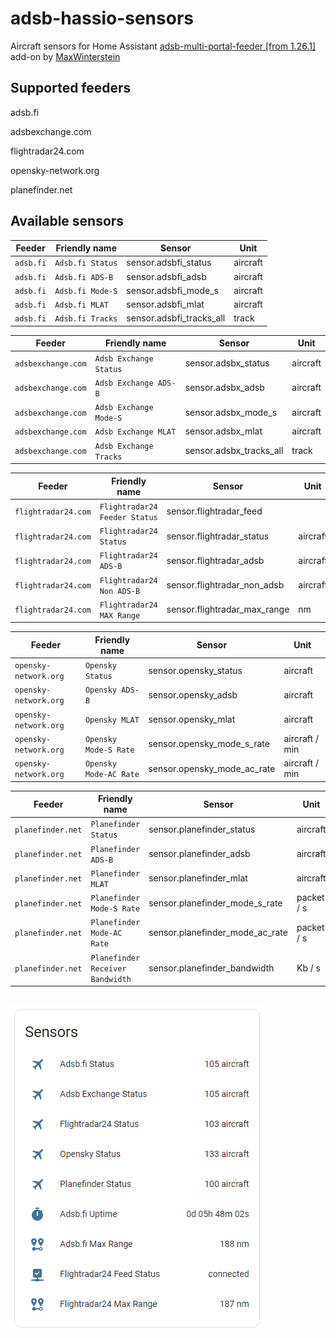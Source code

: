 # adsb-hassio-sensors

  Aircraft sensors for Home Assistant [adsb-multi-portal-feeder [from 1.26.1] ](https://github.com/MaxWinterstein/homeassistant-addons/tree/main/adsb-multi-portal-feeder) add-on by [MaxWinterstein](https://github.com/MaxWinterstein)
  
  

## Supported feeders

  adsb.fi

  adsbexchange.com

  flightradar24.com

  opensky-network.org

  planefinder.net


## Available sensors

| Feeder                | Friendly name                    | Sensor                          | Unit           |
| --------------------- | -------------------------------- | ------------------------------- | -------------- |
| `adsb.fi`             | `Adsb.fi Status`                 | sensor.adsbfi_status            | aircraft       |
| `adsb.fi`             | `Adsb.fi ADS-B`                  | sensor.adsbfi_adsb              | aircraft       |
| `adsb.fi`             | `Adsb.fi Mode-S`                 | sensor.adsbfi_mode_s            | aircraft       |
| `adsb.fi`             | `Adsb.fi MLAT`                   | sensor.adsbfi_mlat              | aircraft       |
| `adsb.fi`             | `Adsb.fi Tracks`                 | sensor.adsbfi_tracks_all        | track          |

| Feeder                | Friendly name                    | Sensor                          | Unit           |
| --------------------- | -------------------------------- | ------------------------------- | -------------- |
| `adsbexchange.com`    | `Adsb Exchange Status`           | sensor.adsbx_status             | aircraft       |
| `adsbexchange.com`    | `Adsb Exchange ADS-B`            | sensor.adsbx_adsb               | aircraft       |
| `adsbexchange.com`    | `Adsb Exchange Mode-S`           | sensor.adsbx_mode_s             | aircraft       |
| `adsbexchange.com`    | `Adsb Exchange MLAT`             | sensor.adsbx_mlat               | aircraft       |
| `adsbexchange.com`    | `Adsb Exchange Tracks`           | sensor.adsbx_tracks_all         | track          |

| Feeder                | Friendly name                    | Sensor                          | Unit           |
| --------------------- | -------------------------------- | ------------------------------- | -------------- |
| `flightradar24.com`   | `Flightradar24 Feeder Status`    | sensor.flightradar_feed         |                |
| `flightradar24.com`   | `Flightradar24 Status`           | sensor.flightradar_status       | aircraft       |
| `flightradar24.com`   | `Flightradar24 ADS-B`            | sensor.flightradar_adsb         | aircraft       |
| `flightradar24.com`   | `Flightradar24 Non ADS-B`        | sensor.flightradar_non_adsb     | aircraft       |
| `flightradar24.com`   | `Flightradar24 MAX Range`        | sensor.flightradar_max_range    | nm             |

| Feeder                | Friendly name                    | Sensor                          | Unit           |
| --------------------- | -------------------------------- | ------------------------------- | -------------- |
| `opensky-network.org` | `Opensky Status`                 | sensor.opensky_status           | aircraft       | 
| `opensky-network.org` | `Opensky ADS-B`                  | sensor.opensky_adsb             | aircraft       | 
| `opensky-network.org` | `Opensky MLAT`                   | sensor.opensky_mlat             | aircraft       |
| `opensky-network.org` | `Opensky Mode-S Rate`            | sensor.opensky_mode_s_rate      | aircraft / min | 
| `opensky-network.org` | `Opensky Mode-AC Rate`           | sensor.opensky_mode_ac_rate     | aircraft / min | 

| Feeder                | Friendly name                    | Sensor                          | Unit           |
| --------------------- | -------------------------------- | ------------------------------- | -------------- |
| `planefinder.net`     | `Planefinder Status`             | sensor.planefinder_status       | aircraft       |
| `planefinder.net`     | `Planefinder ADS-B`              | sensor.planefinder_adsb         | aircraft       |
| `planefinder.net`     | `Planefinder MLAT`               | sensor.planefinder_mlat         | aircraft       |
| `planefinder.net`     | `Planefinder Mode-S Rate`        | sensor.planefinder_mode_s_rate  | packet / s     |
| `planefinder.net`     | `Planefinder Mode-AC Rate`       | sensor.planefinder_mode_ac_rate | packet / s     |
| `planefinder.net`     | `Planefinder Receiver Bandwidth` | sensor.planefinder_bandwidth    | Kb / s         |


##

![sensor aircraft tracked](https://github.com/plo53/adsb-hassio-sensors/blob/master/media/Home%20Assistant%20ADS-B%20sensors.png)

